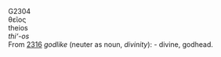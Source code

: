 <body>
  <p>G2304<br>  θεῖος  <br> theios  <br><i>thi‘-os </i><br>From <a href="g2316.htm">2316</a>  <i>godlike</i> (neuter as noun, <i>divinity</i>): - divine, godhead.<br></p>
 </body>